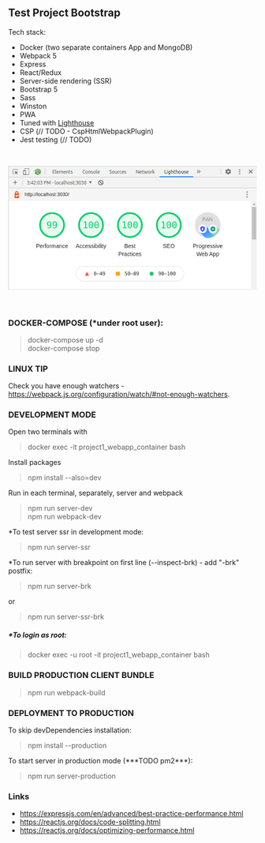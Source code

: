 ## Test Project Bootstrap

Tech stack:
- Docker (two separate containers App and MongoDB)
- Webpack 5
- Express
- React/Redux
- Server-side rendering (SSR)
- Bootstrap 5
- Sass
- Winston
- PWA
- Tuned with [Lighthouse](https://developers.google.com/web/tools/lighthouse)
- CSP (// TODO - CspHtmlWebpackPlugin)
- Jest testing (// TODO)

&nbsp;<p align="center"><kbd>
![Lighthouse](lighthouse.png)
</kbd></p>
&nbsp;

### DOCKER-COMPOSE (\*under root user):

> docker-compose up -d  
> docker-compose stop

### LINUX TIP

Check you have enough watchers - https://webpack.js.org/configuration/watch/#not-enough-watchers.

### DEVELOPMENT MODE

Open two terminals with

> docker exec -it project1_webapp_container bash

Install packages

> npm install --also=dev

Run in each terminal, separately, server and webpack

> npm run server-dev  
> npm run webpack-dev

\*To test server ssr in development mode:

> npm run server-ssr

\*To run server with breakpoint on first line (--inspect-brk) - add "-brk" postfix:

> npm run server-brk

or

> npm run server-ssr-brk

##### \*To login as root:

> docker exec -u root -it project1_webapp_container bash

### BUILD PRODUCTION CLIENT BUNDLE

> npm run webpack-build

### DEPLOYMENT TO PRODUCTION

To skip devDependencies installation:

> npm install --production

To start server in production mode (\*\*\*TODO pm2\*\*\*):

> npm run server-production

### Links

- https://expressjs.com/en/advanced/best-practice-performance.html
- https://reactjs.org/docs/code-splitting.html
- https://reactjs.org/docs/optimizing-performance.html
